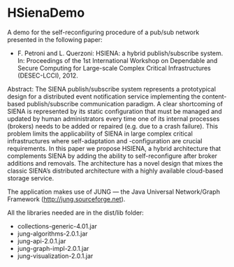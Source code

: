 # HSienaDemo
A demo for the self-reconfiguring procedure of a pub/sub network presented in the following paper:

-  F. Petroni and L. Querzoni:
   HSIENA: a hybrid publish/subscribe system.
   In: Proceedings of the 1st International Workshop on Dependable and Secure Computing for Large-scale 
   Complex Critical Infrastructures (DESEC-LCCI), 2012.
   
Abstract:  The SIENA publish/subscribe system represents a prototypical design for a distributed event 
   notification service implementing the content-based publish/subscribe communication paradigm. 
   A clear shortcoming of SIENA is represented by its static configuration that must be managed and 
   updated by human administrators every time one of its internal processes (brokers) needs to be added 
   or repaired (e.g. due to a crash failure). This problem limits the applicability of SIENA in large complex 
   critical infrastructures where self-adaptation and -configuration are crucial requirements. 
   In this paper we propose HSIENA, a hybrid architecture that complements SIENA by adding the ability to 
   self-reconfigure after broker additions and removals. The architecture has a novel design that mixes the 
   classic SIENA’s distributed architecture with a highly available cloud-based storage service.

The application makes use of JUNG — the Java Universal Network/Graph Framework (http://jung.sourceforge.net).

All the libraries needed are in the dist/lib folder:
- collections-generic-4.01.jar
- jung-algorithms-2.0.1.jar
- jung-api-2.0.1.jar
- jung-graph-impl-2.0.1.jar
- jung-visualization-2.0.1.jar
